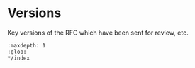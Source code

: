 # Versions

Key versions of the RFC which have been sent for review, etc.

```{toctree}
:maxdepth: 1
:glob:
*/index
```
